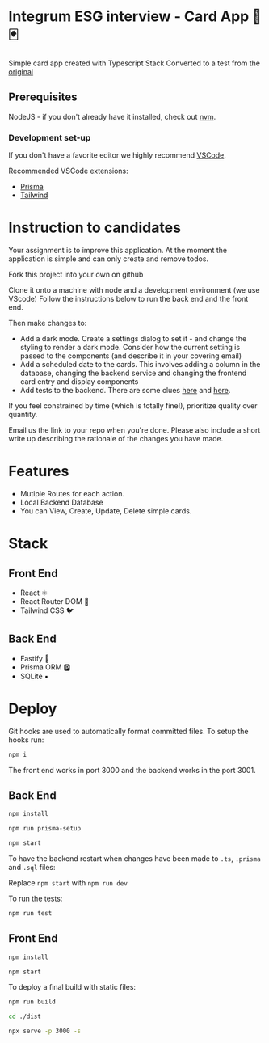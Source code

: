 # Integrum ESG interview - Card App 🎴🃏

Simple card app created with Typescript Stack
Converted to a test from the [original](https://github.com/ThomiWidescreen/card-app-typescript)

## Prerequisites

NodeJS - if you don't already have it installed, check out [nvm](https://github.com/nvm-sh/nvm).

### Development set-up

If you don't have a favorite editor we highly recommend [VSCode](https://code.visualstudio.com).

Recommended VSCode extensions:

- [Prisma](https://marketplace.visualstudio.com/items?itemName=Prisma.prisma)
- [Tailwind](https://marketplace.visualstudio.com/items?itemName=bradlc.vscode-tailwindcss)

# Instruction to candidates

Your assignment is to improve this application. At the moment the application is simple and can only create and remove todos.

Fork this project into your own on github

Clone it onto a machine with node and a development environment (we use VScode)
Follow the instructions below to run the back end and the front end.

Then make changes to:

- Add a dark mode. Create a settings dialog to set it - and change the styling to render a dark mode. Consider how the current setting is passed to the components (and describe it in your covering email)
- Add a scheduled date to the cards. This involves adding a column in the database, changing the backend service and changing the frontend card entry and display components
- Add tests to the backend. There are some clues [here](https://www.fastify.io/docs/latest/Guides/Testing/) and [here](https://jestjs.io/docs/using-matchers).

If you feel constrained by time (which is totally fine!), prioritize quality over quantity.

Email us the link to your repo when you're done. Please also include a short write up describing the rationale of the changes you have made.

# Features

- Mutiple Routes for each action.
- Local Backend Database
- You can View, Create, Update, Delete simple cards.

# Stack

## Front End

- React ⚛
- React Router DOM 🔀
- Tailwind CSS 🐦

## Back End

- Fastify 🚀
- Prisma ORM 🅿
- SQLite ▪

# Deploy

Git hooks are used to automatically format committed files. To setup the hooks run:

```bash
npm i
```

The front end works in port 3000 and the backend works in the port 3001.

## Back End

```bash
npm install

npm run prisma-setup

npm start
```

To have the backend restart when changes have been made to `.ts`, `.prisma` and `.sql` files:

Replace `npm start` with `npm run dev`

To run the tests:

```bash
npm run test
```

## Front End

```bash
npm install

npm start
```

To deploy a final build with static files:

```bash
npm run build

cd ./dist

npx serve -p 3000 -s
```
